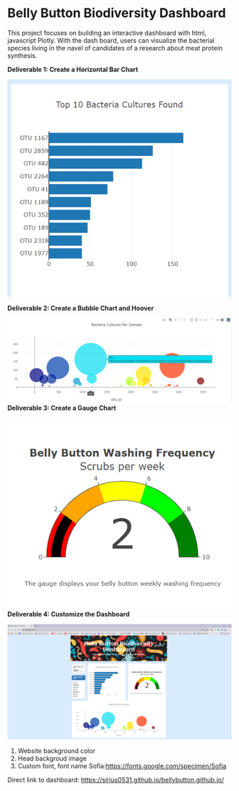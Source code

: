 # Belly Button Biodiversity Dashboard
This project focuses on building an interactive dashboard with html, javascript Plotly. With the dash board, users can visualize the bacterial species living in the navel of candidates of a research about meat protein synthesis.


**Deliverable 1: Create a Horizontal Bar Chart**

![This is an image](https://github.com/Sirius0531/bellybutton.github.io/blob/main/images/bar.PNG)

**Deliverable 2: Create a Bubble Chart and Hoover**

![This is an image](https://github.com/Sirius0531/bellybutton.github.io/blob/main/images/bubble.PNG)
**Deliverable 3: Create a Gauge Chart**

![This is an image](https://github.com/Sirius0531/bellybutton.github.io/blob/main/images/Gauge.PNG)
**Deliverable 4: Customize the Dashboard**

![This is an image](https://github.com/Sirius0531/bellybutton.github.io/blob/main/images/webpag.PNG)

1. Website background color
2. Head backgroud image
3. Custom font, font name Sofia:https://fonts.google.com/specimen/Sofia

Direct link to dashboard: https://sirius0531.github.io/bellybutton.github.io/
